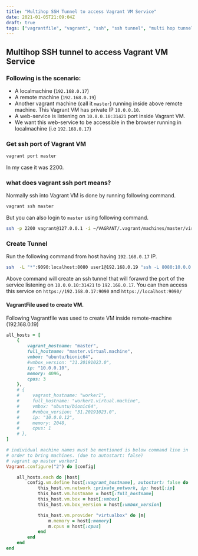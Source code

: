 ```yaml
---
title: "Multihop SSH Tunnel to access Vagrant VM Service"
date: 2021-01-05T21:09:04Z
draft: true
tags: ["vagrantfile", "vagrant", "ssh", "ssh tunnel", "multi hop tunnel"]
---
```


<!--- Below style are also defined in static/css/my.css file.
They are repeatedly defined here so that pandoc can generate
the final HTML with all necessary css styles.
Note: draft: true above. This prevents publishing it to GitHUB.
--->
<style>
/* To highlight text in Green in pre tag */
.hl {color: #008A00;}
/* To highlight text in Bold Green in pre tag */
.hlb {color: #008A00; font-weight: bold;}
/* To highlight text in Bold Red in pre tag */
.hlbr {color:#e90001; font-weight: bold;}
/* <code> tag does not work in blogger. Use following class with span tag */
.code {
    color:#7e168d; 
    background: #f0f0f0; 
    padding: 0.1em 0.4em;
    font-family: SFMono-Regular, Consolas, "Liberation Mono", Menlo, Courier, monospace;
}
</style>

## Multihop SSH tunnel to access Vagrant VM Service
### Following is the scenario:
* A localmachine (`192.168.0.17`)
* A remote machine (`192.168.0.19`)
* Another vagrant machine (call it `master`) running inside above remote machine. This Vagrant VM has private IP `10.0.0.10`.
* A web-service is listening on `10.0.0.10:31421` port inside Vagrant VM.
* We want this web-service to be accessible in the browser running in localmachine (i.e `192.168.0.17`)

### Get ssh port of Vagrant VM
```bash
vagrant port master
```
In my case it was 2200. 

### what does vagrant ssh port means?
Normally ssh into Vagrant VM is done by running following command.
```bash
vagrant ssh master
```
But you can also login to `master` using following command.
```bash
ssh -p 2200 vagrant@127.0.0.1 -i ~/VAGRANT/.vagrant/machines/master/virtualbox/private_key
```

### Create Tunnel
Run the following command from host having `192.168.0.17` IP.

```bash
ssh  -L "*":9090:localhost:8080 user1@192.168.0.19 "ssh -L 8080:10.0.0.10:31421 vagrant@127.0.0.1 -p 2200 -i ~/VAGRANT/.vagrant/machines/master/virtualbox/private_key"
```
Above command will create an ssh tunnel that will forawrd the port of the service listening on `10.0.0.10:31421` to `192.168.0.17`. You can then access this service on `https://192.168.0.17:9090` and `https://localhost:9090/`


#### VagrantFile used to create VM.
Following Vagrantfile was used to create VM inside remote-machine (192.168.0.19)

```ruby
all_hosts = [
    {
        vagrant_hostname: "master",
        full_hostname: "master.virtual.machine",
        vmbox: "ubuntu/bionic64",
        #vmbox_version: "31.20191023.0",
        ip: "10.0.0.10",
        memory: 4096,
        cpus: 3
    },
    # {
    #     vagrant_hostname: "worker1",
    #     full_hostname: "worker1.virtual.machine",
    #     vmbox: "ubuntu/bionic64",
    #     #vmbox_version: "31.20191023.0",
    #     ip: "10.0.0.12",
    #     memory: 2048,
    #     cpus: 1
    # },
]

# individual machine names must be mentioned is below command line in
# order to bring machines. (due to autostart: false)
# vagrant up master worker1
Vagrant.configure("2") do |config|

    all_hosts.each do |host|
        config.vm.define host[:vagrant_hostname], autostart: false do |this_host|
            this_host.vm.network :private_network, ip: host[:ip]
            this_host.vm.hostname = host[:full_hostname]
            this_host.vm.box = host[:vmbox]
            this_host.vm.box_version = host[:vmbox_version]

            this_host.vm.provider "virtualbox" do |m|
                m.memory = host[:memory]
                m.cpus = host[:cpus]
            end
        end
    end
end
```